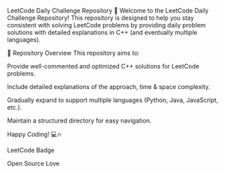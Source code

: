 LeetCode Daily Challenge Repository 🚀
Welcome to the LeetCode Daily Challenge Repository! This repository is designed to help you stay consistent with solving LeetCode problems by providing daily problem solutions with detailed explanations in C++ (and eventually multiple languages).

📌 Repository Overview
This repository aims to:

Provide well-commented and optimized C++ solutions for LeetCode problems.

Include detailed explanations of the approach, time & space complexity.

Gradually expand to support multiple languages (Python, Java, JavaScript, etc.).

Maintain a structured directory for easy navigation.

Happy Coding! 💻🔥

LeetCode Badge

Open Source Love